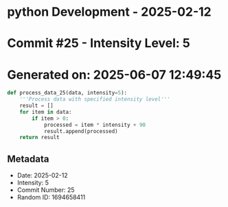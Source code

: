 ﻿# python Development - 2025-02-12
# Commit #25 - Intensity Level: 5
# Generated on: 2025-06-07 12:49:45
```python
def process_data_25(data, intensity=5):
    '''Process data with specified intensity level'''
    result = []
    for item in data:
        if item > 0:
            processed = item * intensity + 90
            result.append(processed)
    return result
```
## Metadata
- Date: 2025-02-12
- Intensity: 5
- Commit Number: 25
- Random ID: 1694658411
